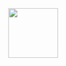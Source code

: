 <img src = "https://stefanieborges.github.io/stefanieborges/Pink%20Minimalist%20Watercolor%20Background%20%20Linkedin%20Banner.png" height = "100px"/>
